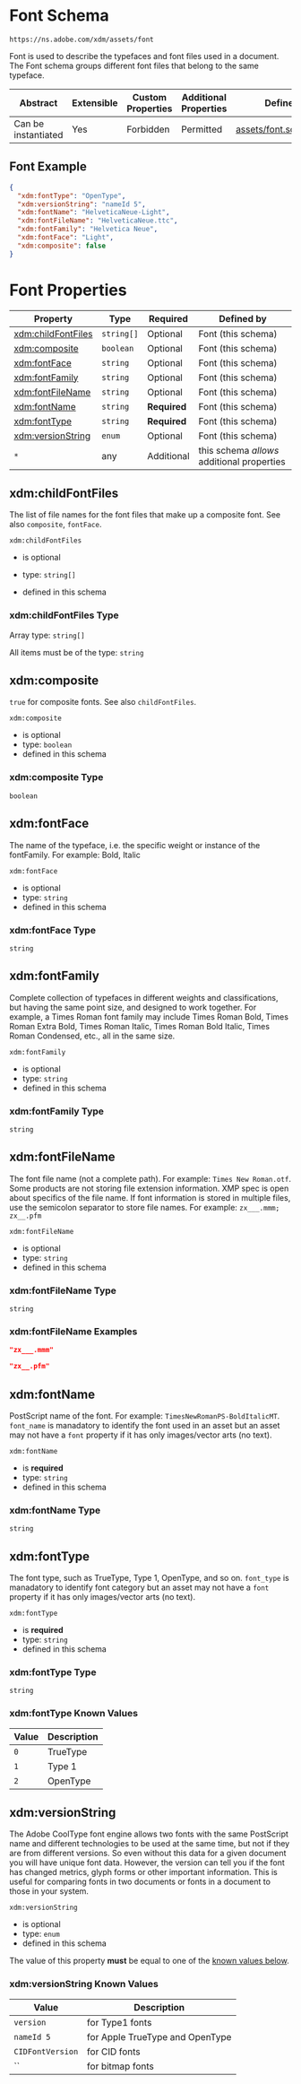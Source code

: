 
# Font Schema

```
https://ns.adobe.com/xdm/assets/font
```

Font is used to describe the typefaces and font files used in a document.
The Font schema groups different font files that belong to the same typeface.

| Abstract | Extensible | Custom Properties | Additional Properties | Defined In |
|----------|------------|-------------------|-----------------------|------------|
| Can be instantiated | Yes | Forbidden | Permitted | [assets/font.schema.json](assets/font.schema.json) |

## Font Example
```json
{
  "xdm:fontType": "OpenType",
  "xdm:versionString": "nameId 5",
  "xdm:fontName": "HelveticaNeue-Light",
  "xdm:fontFileName": "HelveticaNeue.ttc",
  "xdm:fontFamily": "Helvetica Neue",
  "xdm:fontFace": "Light",
  "xdm:composite": false
}
```

# Font Properties

| Property | Type | Required | Defined by |
|----------|------|----------|------------|
| [xdm:childFontFiles](#xdmchildFontFiles) | `string[]` | Optional | Font (this schema) |
| [xdm:composite](#xdmcomposite) | `boolean` | Optional | Font (this schema) |
| [xdm:fontFace](#xdmfontFace) | `string` | Optional | Font (this schema) |
| [xdm:fontFamily](#xdmfontFamily) | `string` | Optional | Font (this schema) |
| [xdm:fontFileName](#xdmfontFileName) | `string` | Optional | Font (this schema) |
| [xdm:fontName](#xdmfontName) | `string` | **Required** | Font (this schema) |
| [xdm:fontType](#xdmfontType) | `string` | **Required** | Font (this schema) |
| [xdm:versionString](#xdmversionString) | `enum` | Optional | Font (this schema) |
| `*` | any | Additional | this schema *allows* additional properties |

## xdm:childFontFiles

The list of file names for the font files that make up a composite font. See also `composite`, `fontFace`.

`xdm:childFontFiles`
* is optional
* type: `string[]`

* defined in this schema

### xdm:childFontFiles Type


Array type: `string[]`

All items must be of the type:
`string`









## xdm:composite

`true` for composite fonts. See also `childFontFiles`.

`xdm:composite`
* is optional
* type: `boolean`
* defined in this schema

### xdm:composite Type


`boolean`





## xdm:fontFace

The name of the typeface, i.e. the specific weight or instance of the fontFamily. For example: Bold, Italic

`xdm:fontFace`
* is optional
* type: `string`
* defined in this schema

### xdm:fontFace Type


`string`






## xdm:fontFamily

Complete collection of typefaces in different weights and classifications, but having the same point size, and designed to work together. For example, a Times Roman font family may include Times Roman Bold, Times Roman Extra Bold, Times Roman Italic, Times Roman Bold Italic, Times Roman Condensed, etc., all in the same size.

`xdm:fontFamily`
* is optional
* type: `string`
* defined in this schema

### xdm:fontFamily Type


`string`






## xdm:fontFileName

The font file name (not a complete path). For example: `Times New Roman.otf`. Some products are not storing file extension information. XMP spec is open about specifics of the file name. If font information is stored in multiple files, use the semicolon separator to store file names. For example: `zx___.mmm; zx__.pfm`

`xdm:fontFileName`
* is optional
* type: `string`
* defined in this schema

### xdm:fontFileName Type


`string`





### xdm:fontFileName Examples

```json
"zx___.mmm"
```

```json
"zx__.pfm"
```



## xdm:fontName

PostScript name of the font. For example: `TimesNewRomanPS-BoldItalicMT`. `font_name` is manadatory to identify the font used in an asset but an asset may not have a `font` property if it has only images/vector arts (no text).

`xdm:fontName`
* is **required**
* type: `string`
* defined in this schema

### xdm:fontName Type


`string`






## xdm:fontType

The font type, such as TrueType, Type 1, OpenType, and so on. `font_type` is manadatory to identify font category but an asset may not have a `font` property if it has only images/vector arts (no text).

`xdm:fontType`
* is **required**
* type: `string`
* defined in this schema

### xdm:fontType Type


`string`



### xdm:fontType Known Values
| Value | Description |
|-------|-------------|
| `0` | TrueType |
| `1` | Type 1 |
| `2` | OpenType |




## xdm:versionString

The Adobe CoolType font engine allows two fonts with the same PostScript name and different technologies to be used at the same time, but not if they are from different versions. So even without this data for a given document you will have unique font data. However, the version can tell you if the font has changed metrics, glyph forms or other important information. This is useful for comparing fonts in two documents or fonts in a document to those in your system.

`xdm:versionString`
* is optional
* type: `enum`
* defined in this schema

The value of this property **must** be equal to one of the [known values below](#xdm:versionString-known-values).

### xdm:versionString Known Values
| Value | Description |
|-------|-------------|
| `version` | for Type1 fonts |
| `nameId 5` | for Apple TrueType and OpenType |
| `CIDFontVersion` | for CID fonts |
| `` | for bitmap fonts |



